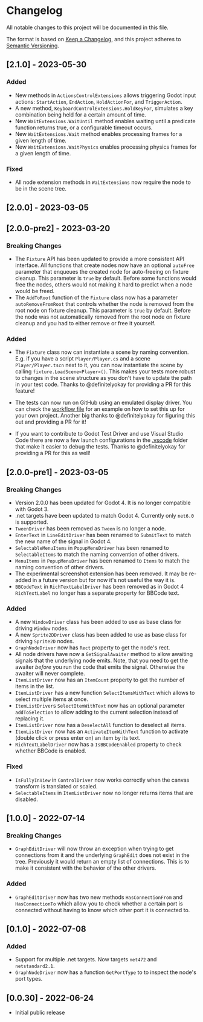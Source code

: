 # Changelog

All notable changes to this project will be documented in this file.

The format is based on [Keep a Changelog](https://keepachangelog.com/en/1.0.0/),
and this project adheres to [Semantic Versioning](https://semver.org/spec/v2.0.0.html).

## [2.1.0] - 2023-05-30

### Added

- New methods in `ActionsControlExtensions` allows triggering Godot input actions: `StartAction`, `EndAction`, `HoldActionFor`, and `TriggerAction`.
- A new method, `KeyboardControlExtensions.HoldKeyFor`, simulates a key combination being held for a certain amount of time.
- New `WaitExtensions.WaitUntil` method enables waiting until a predicate function returns true, or a configurable timeout occurs.
- New `WaitExtensions.Wait` method enables processing frames for a given length of time.
- New `WaitExtensions.WaitPhysics` enables processing physics frames for a given length of time.

### Fixed

- All node extension methods in `WaitExtensions` now require the node to be in the scene tree.

## [2.0.0] - 2023-03-05

## [2.0.0-pre2] - 2023-03-20

### Breaking Changes

- The `Fixture` API has been updated to provide a more consistent API interface.  All functions that create nodes  now have an optional `autoFree` parameter that enqueues the created node for auto-freeing on fixture cleanup. This parameter is `true` by default. Before some functions would free the nodes, others would not making it hard to predict when a node would be freed.
- The `AddToRoot` function of the `Fixture` class now has a parameter `autoRemoveFromRoot` that controls whether the node is removed from the root node on fixture cleanup. This parameter is `true` by default. Before the node was not automatically removed from the root node on fixture cleanup and you had to either remove or free it yourself.

### Added
- The `Fixture` class now can instantiate a scene by naming convention. E.g. if you have a script `Player/Player.cs` and a scene `Player/Player.tscn` next to it, you can now instantiate the scene by calling `fixture.LoadScene<Player>()`. This makes your tests more robust to changes in the scene structure as you don't have to update the path in your test code. Thanks to @definitelyokay for providing a PR for this feature!

- The tests can now run on GitHub using an emulated display driver. You can check the [workflow file](.github/workflows/visual_tests.yaml) for an example on how to set this up for your own project. Another big thanks to @definitelyokay for figuring this out and providing a PR for it!
- If you want to contribute to Godot Test Driver and use Visual Studio Code there are now a few launch configurations in the [.vscode](.vscode) folder that make it easier to debug the tests. Thanks to @definitelyokay for providing a PR for this as well!

## [2.0.0-pre1] - 2023-03-05

### Breaking Changes

- Version 2.0.0 has been updated for Godot 4. It is no longer compatible with Godot 3.
- .net targets have been updated to match Godot 4. Currently only `net6.0` is supported.
- `TweenDriver` has been removed as `Tween` is no longer a node.
- `EnterText` in `LineEditDriver` has been renamed to `SubmitText` to match the new name of the signal in Godot 4.
- `SelectableMenuItems` in `PopupMenuDriver` has been renamed to `SelectableItems` to match the naming convention of other drivers.
- `MenuItems` in `PopupMenuDriver` has been renamed to `Items` to match the naming convention of other drivers.
- The experimental screenshot extension has been removed. It may be re-added in a future version but for now it's not useful the way it is.
- `BBCodeText` in `RichTextLabelDriver` has been removed as in Godot 4 `RichTextLabel` no longer has a separate property for BBCode text.

### Added

- A new `WindowDriver` class has been added to use as base class for driving `Window` nodes.
- A new `Sprite2DDriver` class has been added to use as base class for driving `Sprite2D` nodes.
- `GraphNodeDriver` now has  `Rect` property to get the node's rect.
- All node drivers have now a `GetSignalAwaiter` method to allow awaiting signals that the underlying node emits. Note, that you need to get the awaiter _before_ you run the code that emits the signal. Otherwise the awaiter will never complete.
- `ItemListDriver` now has an `ItemCount` property to get the number of items in the list.
- `ItemListDriver` has a new function `SelectItemsWithText` which allows to select multiple items at once.
- `ItemListDriver`s `SelectItemWithText` now has an optional parameter `addToSelection` to allow adding to the current selection instead of replacing it.
- `ItemListDriver` now has a `DeselectAll` function to deselect all items.
- `ItemListDriver` now has an `ActivateItemWithText` function to activate (double click or press enter on) an item by its text.
- `RichTextLabelDriver` now has a `IsBBCodeEnabled` property to check whether BBCode is enabled.

### Fixed

- `IsFullyInView` in `ControlDriver` now works correctly when the canvas transform is translated or scaled.
- `SelectableItems` in `ItemListDriver` now no longer returns items that are disabled.


## [1.0.0] - 2022-07-14

### Breaking Changes

- `GraphEditDriver` will now throw an exception when trying to get connections from it and the underlying `GraphEdit` does not exist in the tree. Previously it would return an empty list of connections. This is to make it consistent with the behavior of the other drivers.

### Added

- `GraphEditDriver` now has two new methods `HasConnectionFrom` and `HasConnectionTo` which allow you to check whether a certain port is connected without having to know which other port it is connected to.

## [0.1.0] - 2022-07-08

### Added

- Support for multiple .net targets. Now targets `net472` and `netstandard2.1`.
- `GraphNodeDriver` now has a function `GetPortType` to to inspect the node's port types.

## [0.0.30] - 2022-06-24

- Initial public release
